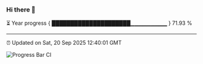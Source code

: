 ### Hi there 👋

⏳ Year progress { █████████████████████▁▁▁▁▁▁▁▁▁ } 71.93 %

---

⏰ Updated on Sat, 20 Sep 2025 12:40:01 GMT

![Progress Bar CI](https://github.com/liununu/liununu/workflows/Progress%20Bar%20CI/badge.svg)
